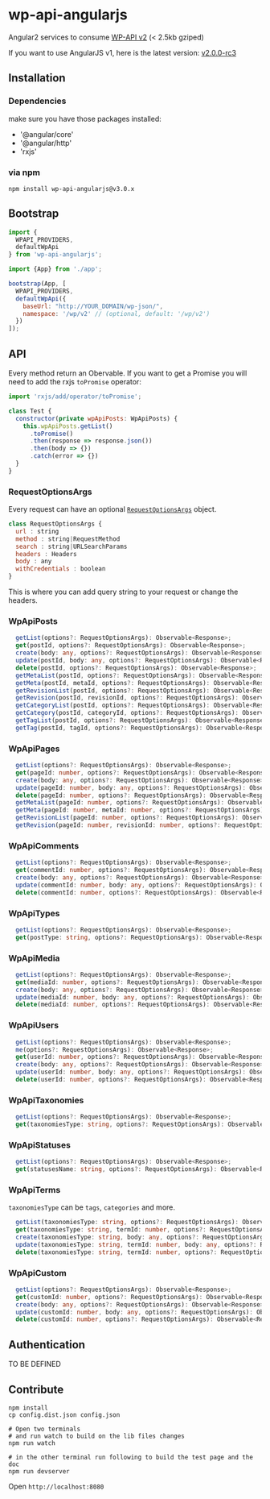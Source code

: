 wp-api-angularjs
================

Angular2 services to consume [WP-API v2](http://v2.wp-api.org/) (< 2.5kb gziped)

If you want to use AngularJS v1, here is the latest version: [v2.0.0-rc3](https://github.com/shprink/wp-api-angularjs/tree/v2.0.0-rc3)

## Installation

### Dependencies 

make sure you have those packages installed:

- '@angular/core'
- '@angular/http'
- 'rxjs'

### via npm

```shell
npm install wp-api-angularjs@v3.0.x
```

## Bootstrap


```js
import {
  WPAPI_PROVIDERS,
  defaultWpApi
} from 'wp-api-angularjs';

import {App} from './app';

bootstrap(App, [
  WPAPI_PROVIDERS,
  defaultWpApi({
    baseUrl: "http://YOUR_DOMAIN/wp-json/",
    namespace: '/wp/v2' // (optional, default: '/wp/v2')
  })
]);

```

## API

Every method return an Obervable. If you want to get a Promise you will need to add the rxjs `toPromise` operator:

```js
import 'rxjs/add/operator/toPromise';

class Test {
  constructor(private wpApiPosts: WpApiPosts) {
    this.wpApiPosts.getList()
      .toPromise()
      .then(response => response.json())
      .then(body => {})
      .catch(error => {})
  }
}

```

### RequestOptionsArgs

Every request can have an optional [`RequestOptionsArgs`](https://angular.io/docs/ts/latest/api/http/index/RequestOptionsArgs-interface.html) object.

```js
class RequestOptionsArgs {
  url : string
  method : string|RequestMethod
  search : string|URLSearchParams
  headers : Headers
  body : any
  withCredentials : boolean
}
```

This is where you can add query string to your request or change the headers.

### WpApiPosts

```ts
  getList(options?: RequestOptionsArgs): Observable<Response>;
  get(postId, options?: RequestOptionsArgs): Observable<Response>;
  create(body: any, options?: RequestOptionsArgs): Observable<Response>;
  update(postId, body: any, options?: RequestOptionsArgs): Observable<Response>;
  delete(postId, options?: RequestOptionsArgs): Observable<Response>;
  getMetaList(postId, options?: RequestOptionsArgs): Observable<Response>;
  getMeta(postId, metaId, options?: RequestOptionsArgs): Observable<Response>;
  getRevisionList(postId, options?: RequestOptionsArgs): Observable<Response>;
  getRevision(postId, revisionId, options?: RequestOptionsArgs): Observable<Response>;
  getCategoryList(postId, options?: RequestOptionsArgs): Observable<Response>;
  getCategory(postId, categoryId, options?: RequestOptionsArgs): Observable<Response>;
  getTagList(postId, options?: RequestOptionsArgs): Observable<Response>;
  getTag(postId, tagId, options?: RequestOptionsArgs): Observable<Response>;
```

### WpApiPages

```ts
  getList(options?: RequestOptionsArgs): Observable<Response>;
  get(pageId: number, options?: RequestOptionsArgs): Observable<Response>;
  create(body: any, options?: RequestOptionsArgs): Observable<Response>;
  update(pageId: number, body: any, options?: RequestOptionsArgs): Observable<Response>;
  delete(pageId: number, options?: RequestOptionsArgs): Observable<Response>;
  getMetaList(pageId: number, options?: RequestOptionsArgs): Observable<Response>;
  getMeta(pageId: number, metaId: number, options?: RequestOptionsArgs): Observable<Response>;
  getRevisionList(pageId: number, options?: RequestOptionsArgs): Observable<Response>;
  getRevision(pageId: number, revisionId: number, options?: RequestOptionsArgs): Observable<Response>;
```

### WpApiComments

```ts
  getList(options?: RequestOptionsArgs): Observable<Response>;
  get(commentId: number, options?: RequestOptionsArgs): Observable<Response>;
  create(body: any, options?: RequestOptionsArgs): Observable<Response>;
  update(commentId: number, body: any, options?: RequestOptionsArgs): Observable<Response>;
  delete(commentId: number, options?: RequestOptionsArgs): Observable<Response>;
```

### WpApiTypes

```ts
  getList(options?: RequestOptionsArgs): Observable<Response>;
  get(postType: string, options?: RequestOptionsArgs): Observable<Response>;
```

### WpApiMedia

```ts
  getList(options?: RequestOptionsArgs): Observable<Response>;
  get(mediaId: number, options?: RequestOptionsArgs): Observable<Response>;
  create(body: any, options?: RequestOptionsArgs): Observable<Response>;
  update(mediaId: number, body: any, options?: RequestOptionsArgs): Observable<Response>;
  delete(mediaId: number, options?: RequestOptionsArgs): Observable<Response>;
```

### WpApiUsers

```ts
  getList(options?: RequestOptionsArgs): Observable<Response>;
  me(options?: RequestOptionsArgs): Observable<Response>;
  get(userId: number, options?: RequestOptionsArgs): Observable<Response>;
  create(body: any, options?: RequestOptionsArgs): Observable<Response>;
  update(userId: number, body: any, options?: RequestOptionsArgs): Observable<Response>;
  delete(userId: number, options?: RequestOptionsArgs): Observable<Response>;
```

### WpApiTaxonomies

```ts
  getList(options?: RequestOptionsArgs): Observable<Response>;
  get(taxonomiesType: string, options?: RequestOptionsArgs): Observable<Response>;
```

### WpApiStatuses

```ts
  getList(options?: RequestOptionsArgs): Observable<Response>;
  get(statusesName: string, options?: RequestOptionsArgs): Observable<Response>;
```

### WpApiTerms

`taxonomiesType` can be `tags`, `categories` and more.

```ts
  getList(taxonomiesType: string, options?: RequestOptionsArgs): Observable<Response>;
  get(taxonomiesType: string, termId: number, options?: RequestOptionsArgs): Observable<Response>;
  create(taxonomiesType: string, body: any, options?: RequestOptionsArgs): Observable<Response>;
  update(taxonomiesType: string, termId: number, body: any, options?: RequestOptionsArgs): Observable<Response>;
  delete(taxonomiesType: string, termId: number, options?: RequestOptionsArgs): Observable<Response>;
```

### WpApiCustom

```ts
  getList(options?: RequestOptionsArgs): Observable<Response>;
  get(customId: number, options?: RequestOptionsArgs): Observable<Response>;
  create(body: any, options?: RequestOptionsArgs): Observable<Response>;
  update(customId: number, body: any, options?: RequestOptionsArgs): Observable<Response>;
  delete(customId: number, options?: RequestOptionsArgs): Observable<Response>;
```

## Authentication

TO BE DEFINED

## Contribute

```shell
npm install
cp config.dist.json config.json

# Open two terminals
# and run watch to build on the lib files changes
npm run watch

# in the other terminal run following to build the test page and the doc
npm run devserver
```

Open ```http://localhost:8080```
